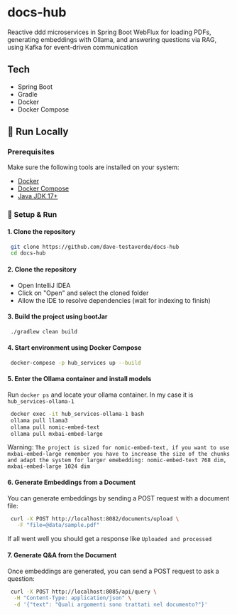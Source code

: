 # docs-hub
Reactive ddd microservices in Spring Boot WebFlux for loading PDFs, generating embeddings with Ollama, and answering questions via RAG, using Kafka for event-driven communication

## Tech

- Spring Boot
- Gradle
- Docker
- Docker Compose

## 🚀 Run Locally

### Prerequisites
Make sure the following tools are installed on your system:

- [Docker](https://www.docker.com/)
- [Docker Compose](https://docs.docker.com/compose/)
- [Java JDK 17+](https://adoptium.net/)

### 🧱 Setup & Run

#### 1. Clone the repository

```bash
 git clone https://github.com/dave-testaverde/docs-hub
 cd docs-hub
```

#### 2. Clone the repository
- Open IntelliJ IDEA
- Click on "Open" and select the cloned folder
- Allow the IDE to resolve dependencies (wait for indexing to finish)

#### 3. Build the project using bootJar

```bash
 ./gradlew clean build
```

#### 4. Start environment using Docker Compose

```bash
 docker-compose -p hub_services up --build 
```

#### 5. Enter the Ollama container and install models

Run `docker ps` and locate your ollama container. In my case it is `hub_services-ollama-1`

```bash
 docker exec -it hub_services-ollama-1 bash
 ollama pull llama3
 ollama pull nomic-embed-text 
 ollama pull mxbai-embed-large
```

Warning: `The project is sized for nomic-embed-text, if you want to use mxbai-embed-large remember you have to increase the size of the chunks and adapt the system for larger emebedding: nomic-embed-text 768 dim, mxbai-embed-large 1024 dim`

#### 6. Generate Embeddings from a Document

You can generate embeddings by sending a POST request with a document file:
```bash
 curl -X POST http://localhost:8082/documents/upload \
   -F "file=@data/sample.pdf"
```

If all went well you should get a response like `Uploaded and processed`

#### 7. Generate Q&A from the Document

Once embeddings are generated, you can send a POST request to ask a question:

```bash
 curl -X POST http://localhost:8085/api/query \
  -H "Content-Type: application/json" \
  -d '{"text": "Quali argomenti sono trattati nel documento?"}'
```
